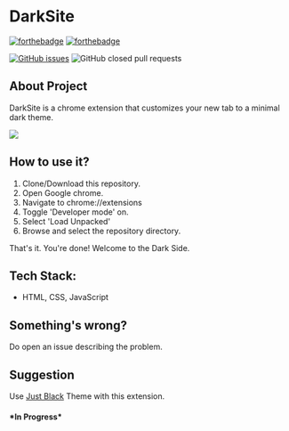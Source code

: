 # DarkSite

[![forthebadge](https://forthebadge.com/images/badges/built-by-developers.svg)](https://forthebadge.com)
[![forthebadge](https://forthebadge.com/images/badges/made-with-javascript.svg)](https://forthebadge.com)

[![GitHub issues](https://img.shields.io/github/issues/sudo-rgorai/DarkSite?color=Green&style=for-the-badge)](https://github.com/sudo-rgorai/DarkSite/issues)
![GitHub closed pull requests](https://img.shields.io/github/issues-pr-closed-raw/sudo-rgorai/DarkSite?style=for-the-badge)



## About Project

DarkSite is a chrome extension that customizes your new tab to a minimal dark theme.

<img src="https://github.com/sudo-rgorai/DarkSite/blob/master/assets/images/demo.png"/>

## How to use it?

1. Clone/Download this repository.
2. Open Google chrome.
3. Navigate to chrome://extensions
4. Toggle 'Developer mode' on.
5. Select 'Load Unpacked'
6. Browse and select the repository directory.  
  
  
That's it. You're done! Welcome to the Dark Side.

## Tech Stack:
+ HTML, CSS, JavaScript

## Something's wrong?

Do open an issue describing the problem.



## Suggestion

Use [Just Black](https://chrome.google.com/webstore/detail/just-black/aghfnjkcakhmadgdomlmlhhaocbkloab)  Theme with this extension.

#### \*In Progress*
